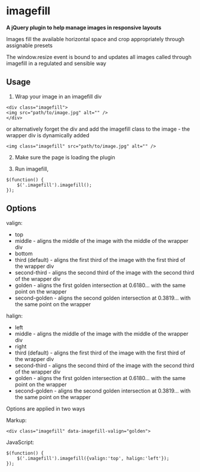 imagefill
=========

**A jQuery plugin to help manage images in responsive layouts**

Images fill the available horizontal space and crop appropriately through assignable presets

The window.resize event is bound to and updates all images called through imagefill in a regulated and sensible way

Usage
-----

1. Wrap your image in an imagefill div
```
<div class="imagefill">
<img src="path/to/image.jpg" alt="" />
</div>
```
or alternatively forget the div and add the imagefill class to the image - the wrapper div is dynamically added
```
<img class="imagefill" src="path/to/image.jpg" alt="" />
```


2. Make sure the page is loading the plugin

3. Run imagefill, 
```
$(function() {
    $('.imagefill').imagefill();
});
```

Options
-------

valign:
* top
* middle - aligns the middle of the image with the middle of the wrapper div
* bottom
* third (default) - aligns the first third of the image with the first third of the wrapper div
* second-third - aligns the second third of the image with the second third of the wrapper div
* golden - aligns the first golden intersection at 0.6180... with the same point on the wrapper
* second-golden - aligns the second golden intersection at 0.3819... with the same point on the wrapper

halign:
* left
* middle - aligns the middle of the image with the middle of the wrapper div
* right
* third (default) - aligns the first third of the image with the first third of the wrapper div
* second-third - aligns the second third of the image with the second third of the wrapper div
* golden - aligns the first golden intersection at 0.6180... with the same point on the wrapper
* second-golden - aligns the second golden intersection at 0.3819... with the same point on the wrapper

Options are applied in two ways

Markup:
```
<div class="imagefill" data-imagefill-valign="golden">
```

JavaScript:
```
$(function() {
    $('.imagefill').imagefill({valign:'top', halign:'left'});
});
```

